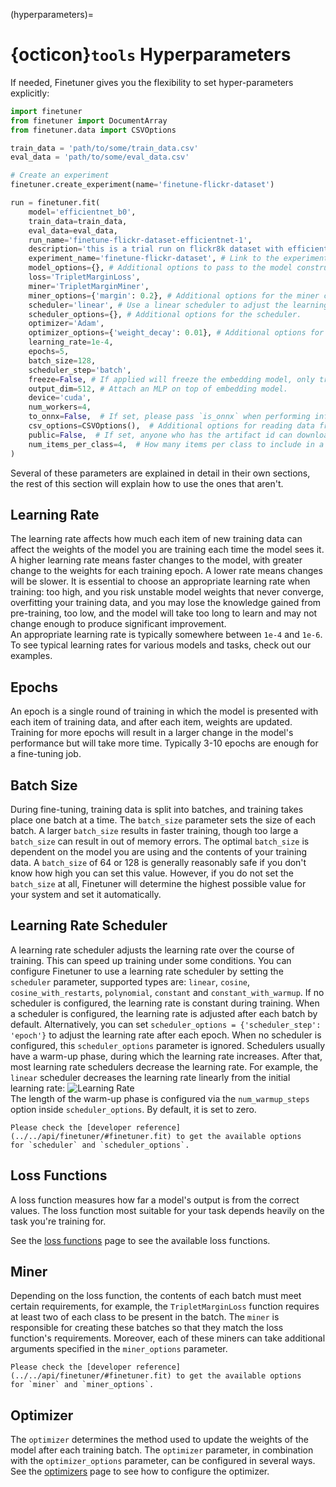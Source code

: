 (hyperparameters)=
# {octicon}`tools` Hyperparameters

If needed,
Finetuner gives you the flexibility to set hyper-parameters explicitly:

```python
import finetuner
from finetuner import DocumentArray
from finetuner.data import CSVOptions

train_data = 'path/to/some/train_data.csv'
eval_data = 'path/to/some/eval_data.csv'

# Create an experiment
finetuner.create_experiment(name='finetune-flickr-dataset')

run = finetuner.fit(
    model='efficientnet_b0',
    train_data=train_data,
    eval_data=eval_data, 
    run_name='finetune-flickr-dataset-efficientnet-1',
    description='this is a trial run on flickr8k dataset with efficientnet b0.',
    experiment_name='finetune-flickr-dataset', # Link to the experiment created above.
    model_options={}, # Additional options to pass to the model constructor.
    loss='TripletMarginLoss',
    miner='TripletMarginMiner',
    miner_options={'margin': 0.2}, # Additional options for the miner constructor.
    scheduler='linear', # Use a linear scheduler to adjust the learning rate.
    scheduler_options={}, # Additional options for the scheduler.
    optimizer='Adam',
    optimizer_options={'weight_decay': 0.01}, # Additional options for the optimizer.
    learning_rate=1e-4,
    epochs=5,
    batch_size=128,
    scheduler_step='batch',
    freeze=False, # If applied will freeze the embedding model, only train the MLP.
    output_dim=512, # Attach an MLP on top of embedding model.
    device='cuda',
    num_workers=4,
    to_onnx=False,  # If set, please pass `is_onnx` when performing inference.
    csv_options=CSVOptions(),  # Additional options for reading data from a CSV file.
    public=False,  # If set, anyone who has the artifact id can download your fine-tuned model.
    num_items_per_class=4,  # How many items per class to include in a batch.
)
```

Several of these parameters are explained in detail in their own sections,
the rest of this section will explain how to use the ones that aren't.

## Learning Rate
The learning rate affects how much each item of new training data can affect the weights of
the model you are training each time the model sees it.
A higher learning rate means faster changes to the model, with greater change to the weights
for each training epoch. A lower rate means changes will be slower.
It is essential to choose an appropriate learning rate when training:
too high, and you risk unstable model weights that never converge, overfitting your training data,
and you may lose the knowledge gained from pre-training,
too low, and the model will take too long to learn and may not change enough to produce significant improvement.  
An appropriate learning rate is typically somewhere between `1e-4` and `1e-6`.
To see typical learning rates for various models and tasks, check out our examples.

## Epochs
An epoch is a single round of training in which the model is presented with each item of training data,
and after each item, weights are updated.
Training for more epochs will result in a larger change in the model's performance but will take more time.
Typically 3-10 epochs are enough for a fine-tuning job.

## Batch Size
During fine-tuning, training data is split into batches, and training takes place one batch at a time.
The `batch_size` parameter sets the size of each batch.
A larger `batch_size` results in faster training, though too large a `batch_size` can result
in out of memory errors.
The optimal `batch_size` is dependent on the model you are using and the contents of your training data.
A `batch_size` of 64 or 128 is generally reasonably safe if you don't know how high you can set this value. However, if you do not set the `batch_size` at all,
Finetuner will determine the highest possible value for your system and set it automatically.

## Learning Rate Scheduler
A learning rate scheduler adjusts the learning rate over the course of training.
This can speed up training under some conditions.
You can configure Finetuner to use a learning rate scheduler by setting the `scheduler` parameter,
supported types are: `linear`, `cosine`, `cosine_with_restarts`, `polynomial`,
`constant` and `constant_with_warmup`.
If no scheduler is configured, the learning rate is constant during training.
When a scheduler is configured, the learning rate is adjusted after each batch by default.
Alternatively, you can set `scheduler_options = {'scheduler_step': 'epoch'}` to adjust the learning rate after
each epoch. When no scheduler is configured, this `scheduler_options` parameter is ignored.
Schedulers usually have a warm-up phase, during which the learning rate increases.
After that, most learning rate schedulers decrease the learning rate.
For example, the `linear` scheduler decreases the learning rate linearly from the initial learning rate:
![Learning Rate](https://user-images.githubusercontent.com/6599259/221238105-ee294b7e-544a-4de8-8c92-0c61275f29bb.png)  
The length of the warm-up phase is configured via the `num_warmup_steps` option inside `scheduler_options`.
By default, it is set to zero.

```{Important}
Please check the [developer reference](../../api/finetuner/#finetuner.fit) to get the available options
for `scheduler` and `scheduler_options`.
```

## Loss Functions
A loss function measures how far a model's output is from the correct values.
The loss function most suitable for your task depends heavily on the task you're training for.

See the [loss functions](./loss-functions.md) page to see the available loss functions.

## Miner
Depending on the loss function, the contents of each batch must meet certain requirements,
for example, the `TripletMarginLoss` function requires at least two of each class to be present in the batch.
The `miner` is responsible for creating these batches so that they match the loss function's requirements.
Moreover, each of these miners can take additional arguments specified in the `miner_options` parameter.

```{Important}
Please check the [developer reference](../../api/finetuner/#finetuner.fit) to get the available options
for `miner` and `miner_options`.
```

## Optimizer
The `optimizer` determines the method used to update the weights of the model after each training batch.
The `optimizer` parameter, in combination with the `optimizer_options` parameter, can be configured in several ways.
See the [optimizers](./optimizers.md) page to see how to configure the optimizer.